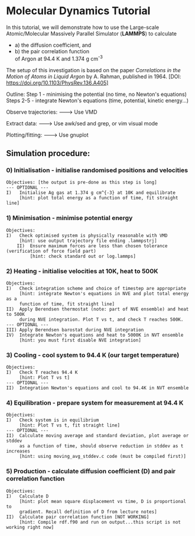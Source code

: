 # Molecular Dynamics Tutorial

In this tutorial, we will demonstrate how to use the Large-scale Atomic/Molecular Massively Parallel Simulator (**LAMMPS**) to calculate
- a) the diffusion coefficient, and
- b) the pair correlation function <br>
of Argon at 94.4 K and 1.374 g cm<sup>-3</sup>

The setup of this investigation is based on the paper *Correlations in the Motion of Atoms in Liquid Argon* by A. Rahman, published in 1964.
[DOI: https://doi.org/10.1103/PhysRev.136.A405]

Outline:
Step 1 - minimising the potential (no time, no Newton's equations)
Steps 2-5 - integrate Newton's equations (time, potential, kinetic energy...)

Observe trajectories:
---> Use VMD

Extract data:
---> Use awk/sed and grep, or vim visual mode

Plotting/fitting:
---> Use gnuplot

## Simulation procedure:
### 0) Initialisation - initialise randomised positions and velocities
	Objectives: [the output is pre-done as this step is long]
	--- OPTIONAL ---
	I)   Initialise Ag gas at 1.374 g cm^{-3} at 10K and equilibrate
	     [hint: plot total energy as a function of time, fit straight line]

### 1) Minimisation - minimise potential energy
	Objectives:
	I)   Check optimised system is physically reasonable with VMD
	     [hint: use output trajectory file ending .lammpstrj]
        II)  Ensure maximum forces are less than chosen tolerance (verification of force field part)
             [hint: check standard out or log.lammps]
           
### 2) Heating - initialise velocities at 10K, heat to 500K
	Objectives:
	I)   Check integration scheme and choice of timestep are appropriate
	     [hint: integrate Newton's equations in NVE and plot total energy as a
	     function of time, fit straight line]
	II)  Apply Berendsen thermostat (note: part of NVE ensemble) and heat to 500K 
	     during NVE integration. Plot T vs t, and check T reaches 500K.
	--- OPTIONAL ---
	III) Apply Berendsen barostat during NVE integration
	IV)  Integrate Newton's equations and heat to 5000K in NVT ensemble
	     [hint: you must first disable NVE integration]

### 3) Cooling - cool system to 94.4 K (our target temperature)
	Objectives:
	I)   Check T reaches 94.4 K
	     [hint: Plot T vs t]
	--- OPTIONAL ---
	II)  Integration Newton's equations and cool to 94.4K in NVT ensemble
	
### 4) Equilibration - prepare system for measurement at 94.4 K
	Objectives:
	I)   Check system is in equilibrium
	     [hint: Plot T vs t, fit straight line]
	--- OPTIONAL ---
	II)  Calculate moving average and standard deviation, plot average or stddev
	     as a function of time, should observe reduction in stddev as t increases
	     [hint: using moving_avg_stddev.c code (must be compiled first)]
	     
### 5) Production - calculate diffusion coefficient (D) and pair correlation function 
	Objectives:
	I)   Calculate D
	     [hint: plot mean square displacement vs time, D is proportional to
	     gradient. Recall definition of D from lecture notes]
	II)  Calculate pair correlation function [NOT WORKING]
	     [hint: Compile rdf.f90 and run on output...this script is not working right now]
		
